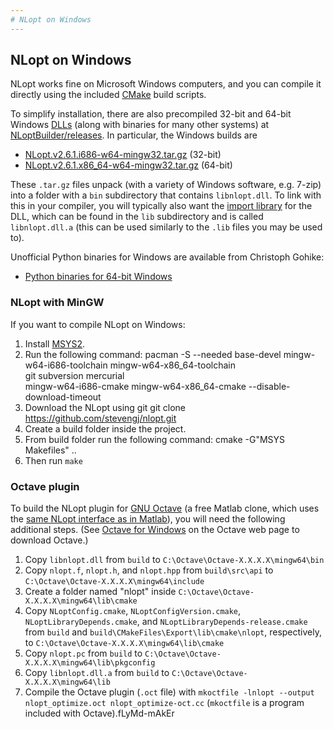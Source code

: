 ```yaml
---
# NLopt on Windows
---
```


NLopt on Windows
----------------

NLopt works fine on Microsoft Windows computers, and you can compile it directly using the included [CMake](https://en.wikipedia.org/wiki/CMake) build scripts.

To simplify installation, there are also precompiled 32-bit and 64-bit Windows [DLLs](https://en.wikipedia.org/wiki/Dynamic-link_library) (along with binaries for many other systems) at [NLoptBuilder/releases](https://github.com/stevengj/NLoptBuilder/releases).  In particular, the Windows builds are

-  [NLopt.v2.6.1.i686-w64-mingw32.tar.gz](https://github.com/stevengj/NLoptBuilder/releases/download/v2.6.1/NLopt.v2.6.1.i686-w64-mingw32.tar.gz) (32-bit)
-  [NLopt.v2.6.1.x86_64-w64-mingw32.tar.gz](https://github.com/stevengj/NLoptBuilder/releases/download/v2.6.1/NLopt.v2.6.1.x86_64-w64-mingw32.tar.gz) (64-bit)

These `.tar.gz` files unpack (with a variety of Windows software, e.g. 7-zip) into a folder with a `bin` subdirectory that contains `libnlopt.dll`.  To link with this in your compiler, you will typically also want the [import library](https://stackoverflow.com/questions/3573475/how-does-the-import-library-work-details) for the DLL, which can be found in the `lib` subdirectory and is called `libnlopt.dll.a` (this can be used similarly to the `.lib` files you may be used to).

Unofficial Python binaries for Windows are available from Christoph Gohike:

-   [Python binaries for 64-bit Windows](http://www.lfd.uci.edu/~gohlke/pythonlibs/#nlopt)

### NLopt with MinGW

If you want to compile NLopt on Windows:

1. Install [MSYS2](https://www.msys2.org/).
2. Run the following command:
    pacman -S --needed base-devel mingw-w64-i686-toolchain mingw-w64-x86_64-toolchain \
                    git subversion mercurial \
                    mingw-w64-i686-cmake mingw-w64-x86_64-cmake --disable-download-timeout
3. Download the NLopt using git
    git clone https://github.com/stevengj/nlopt.git
4. Create a build folder inside the project.
5. From build folder run the following command:
    cmake -G"MSYS Makefiles" ..
6. Then run `make`

### Octave plugin

To build the NLopt plugin for [GNU Octave](https://en.wikipedia.org/wiki/GNU_Octave) (a free Matlab clone, which uses the [same NLopt interface as in Matlab](NLopt_Matlab_Reference.md)), you will need the following additional steps. (See [Octave for Windows](https://wiki.octave.org/Octave_for_Microsoft_Windows) on the Octave web page to download Octave.)

1. Copy `libnlopt.dll` from `build` to `C:\Octave\Octave-X.X.X.X\mingw64\bin`
2. Copy `nlopt.f`, `nlopt.h`, and `nlopt.hpp` from `build\src\api` to `C:\Octave\Octave-X.X.X.X\mingw64\include`
3. Create a folder named "nlopt" inside `C:\Octave\Octave-X.X.X.X\mingw64\lib\cmake`
4. Copy `NLoptConfig.cmake`, `NLoptConfigVersion.cmake`, `NLoptLibraryDepends.cmake`, and `NLoptLibraryDepends-release.cmake` from `build` and `build\CMakeFiles\Export\lib\cmake\nlopt`, respectively, to `C:\Octave\Octave-X.X.X.X\mingw64\lib\cmake`
5. Copy `nlopt.pc` from `build` to `C:\Octave\Octave-X.X.X.X\mingw64\lib\pkgconfig`
6. Copy `libnlopt.dll.a` from `build` to `C:\Octave\Octave-X.X.X.X\mingw64\lib`
7. Compile the Octave plugin (`.oct` file) with `mkoctfile -lnlopt --output nlopt_optimize.oct nlopt_optimize-oct.cc` (`mkoctfile` is a program included with Octave).fLyMd-mAkEr

